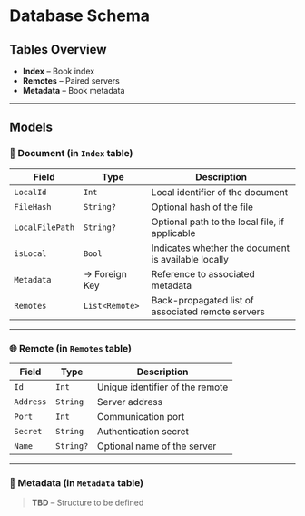 # Database Schema

## Tables Overview

* **Index** – Book index
* **Remotes** – Paired servers
* **Metadata** – Book metadata

---

## Models

### 📄 Document (in `Index` table)

| Field           | Type           | Description                                       |
| --------------- | -------------- | ------------------------------------------------- |
| `LocalId`       | `Int`          | Local identifier of the document                  |
| `FileHash`      | `String?`      | Optional hash of the file                         |
| `LocalFilePath` | `String?`      | Optional path to the local file, if applicable                   |
| `isLocal`       | `Bool`         | Indicates whether the document is available locally  |
| `Metadata`      | → Foreign Key  | Reference to associated metadata                  |
| `Remotes`       | `List<Remote>` | Back-propagated list of associated remote servers |

---

### 🌐 Remote (in `Remotes` table)

| Field     | Type      | Description                     |
| --------- | --------- | ------------------------------- |
| `Id`      | `Int`     | Unique identifier of the remote |
| `Address` | `String`  | Server address                  |
| `Port`    | `Int`     | Communication port              |
| `Secret`  | `String`  | Authentication secret           |
| `Name`    | `String?` | Optional name of the server     |

---

### 🧾 Metadata (in `Metadata` table)

> **TBD** – Structure to be defined


